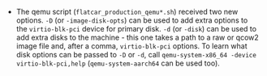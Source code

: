 - The qemu script (`flatcar_production_qemu*.sh`) received two new options. `-D` (or `-image-disk-opts`) can be used to add extra options to the `virtio-blk-pci` device for primary disk. `-d` (or `-disk`) can be used to add extra disks to the machine - this one takes a path to a raw or qcow2 image file and, after a comma, `virtio-blk-pci` options. To learn what disk options can be passed to `-D` or `-d`, call `qemu-system-x86_64 -device virtio-blk-pci,help` (`qemu-system-aarch64` can be used too).
